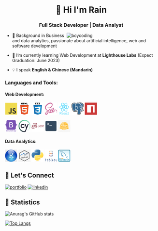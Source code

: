 <h1 align="center">👋 Hi I'm Rain</h1>
<h3 align="center">Full Stack Developer  |  Data Analyst </h3>
<img align="right" alt="boycoding" width="300" src="https://github.com/raincouver/raincouver/blob/main/image/animated-man-computer-coding.gif"></img>
<!--
**raincouver/raincouver** is a ✨ _special_ ✨ repository because its `README.md` (this file) appears on your GitHub profile.

<!-- Here are some ideas to get you started:

- 🔭 I’m currently working on ...
- 🌱 I’m currently learning ...
- 👯 I’m looking to collaborate on ...
- 🤔 I’m looking for help with ...
- 💬 Ask me about ...
- 📫 How to reach me: ...
- 😄 Pronouns: ...
- ⚡ Fun fact: ...
--> 

- 💬 Background in Business and data analytics, passionate about artificial intelligence, web and software development

- 🌱 I’m currently learning Web Development at **Lighthouse Labs** 
      (Expect Graduation: June 2023)

- 💡 I speak **English & Chinese (Mandarin)**

<h3 align="left">Languages and Tools:</h3>
<h4 align="left">Web Development: </h4>
<p  align="left"> 

<!-- <a href="https://developer.mozilla.org/en-US/docs/Web/JavaScript" target="_blank" rel="noreferrer">    -->
<img src="https://github.com/raincouver/raincouver/blob/main/image/javascript-original.svg" alt="javascript" width="40" height="40"/> 
<!-- </a>  -->

<!-- <a href="https://www.w3.org/html/" target="_blank" rel="noreferrer">  -->
<img src="https://github.com/raincouver/raincouver/blob/main/image/html5-original-wordmark.svg" alt="html5" width="40" height="40"/> 
<!-- </a>  -->

<!-- <a href="https://www.w3schools.com/css/" target="_blank" rel="noreferrer">  -->
<img src="https://github.com/raincouver/raincouver/blob/main/image/css3-original-wordmark.svg" alt="css3" width="40" height="40"/> 
<!-- </a>   -->

<!-- <a href="https://sass-lang.com/" target="_blank" rel="noreferrer">  -->
<img src="https://github.com/raincouver/raincouver/blob/main/image/1280px-Sass_Logo_Color.svg.png" alt="scss" width="40" height="40"/> 
<!-- </a>  -->

<!-- <a href="https://reactjs.org/" target="_blank" rel="noreferrer">  -->
<img src="https://raw.githubusercontent.com/devicons/devicon/master/icons/react/react-original-wordmark.svg" alt="react" width="40" height="40"/> 
<!-- </a>  -->

<!-- <a href="https://www.postgresql.org/" target="_blank" rel="noreferrer">  -->
<img src="https://github.com/raincouver/raincouver/blob/main/image/postgres.png" alt="postgresql" width="40" height="40"/>
<!-- </a>  -->

<img src="https://github.com/raincouver/raincouver/blob/main/image/npm.png" alt="npm" width="40" height="40"/> 

</p>

<p  align="left"> 

<!-- <a href="https://www.w3.org/html/" target="_blank" rel="noreferrer">  -->
<!-- <a href="https://getbootstrap.com" target="_blank" rel="noreferrer">  -->
<img src="https://github.com/raincouver/raincouver/blob/main/image/bootstrap-plain-wordmark.svg" alt="bootstrap" width="40" height="40"/> 
<!-- </a>  -->
<img src="https://github.com/raincouver/raincouver/blob/main/image/cypress-logo-circle-dark.png" alt="cypress" width="40" height="40"/> 
<!-- </a>  -->
<!-- <a href="https://www.w3.org/html/" target="_blank" rel="noreferrer">  -->
<img src="https://github.com/raincouver/raincouver/blob/main/image/jest.png" alt="Jest" width="40" height="40"/> 
<!-- </a>  -->
<img src="https://github.com/raincouver/raincouver/blob/main/image/terminal.png" alt="terminal" width="40" height="40"/>
<img src="https://github.com/raincouver/raincouver/blob/main/image/csm.png" alt="csm" width="40" height="40"/>

</p>

<h4 align="left">Data Analytics: </h4>
<p align="left"> 
<img src="https://github.com/raincouver/raincouver/blob/main/image/rstudio-macos-clip-art-r.jpg" alt="rstudio" width="40" height="40"/>
<img src="https://github.com/raincouver/raincouver/blob/main/image/19-190247_core-tidyverse-ggplot2-hex-clipart.png" alt="ggplot2" width="40" height="40"/>
<img src="https://github.com/raincouver/raincouver/blob/main/image/Python-logo-notext.svg.png" alt="python" width="40" height="40"/>
<img src="https://github.com/raincouver/raincouver/blob/main/image/Tableau-Emblem.png" alt="tableau" width="40" height="40"/>
<img src="https://github.com/raincouver/raincouver/blob/main/image/mysql-workbench-icon.png" alt="mysql" width="40" height="40"/>
</p>

## 🔗 Let's Connect

[![portfolio](https://img.shields.io/badge/my_portfolio-000?style=for-the-badge&logo=ko-fi&logoColor=white)](https://rainzhu.com/)
[![linkedin](https://img.shields.io/badge/linkedin-0A66C2?style=for-the-badge&logo=linkedin&logoColor=white)](https://www.linkedin.com/in/rainzhu-sfu/)

## 🔭 Statistics

<p align="left">

![Anurag's GitHub stats](https://github-readme-stats.vercel.app/api?username=raincouver&show_icons=true&theme=github_dark_dimmed)

</p>

<p align="right">

[![Top Langs](https://github-readme-stats.vercel.app/api/top-langs/?username=raincouver&layout=compact)](https://github.com/anuraghazra/github-readme-stats)

</p>